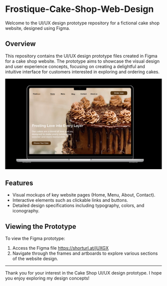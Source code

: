 # Frostique-Cake-Shop-Web-Design

Welcome to the UI/UX design prototype repository for a fictional cake shop website, designed using Figma.

## Overview

This repository contains the UI/UX design prototype files created in Figma for a cake shop website. The prototype aims to showcase the visual design and user experience concepts, focusing on creating a delightful and intuitive interface for customers interested in exploring and ordering cakes.

![Cake Shop Homepage](https://github.com/Hemala52/Frostique-Cake-Shop-Web-Design/blob/main/Frostique%20home%20page.png)

## Features

- Visual mockups of key website pages (Home, Menu, About, Contact).
- Interactive elements such as clickable links and buttons.
- Detailed design specifications including typography, colors, and iconography.

## Viewing the Prototype

To view the Figma prototype:

1. Access the Figma file https://shorturl.at/jUXGX
2. Navigate through the frames and artboards to explore various sections of the website design.

---

Thank you for your interest in the Cake Shop UI/UX design prototype. I hope you enjoy exploring my design concepts!
